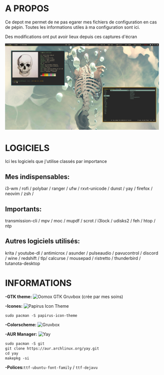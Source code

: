 # A PROPOS
Ce depot me permet de ne pas egarer mes fichiers de configuration en cas de pépin.
Toutes les informations utiles à ma configuration sont ici.

Des modifications ont put avoir lieux depuis ces captures d'écran

![Screenshot](/Screenshot/screenshot_1.png)

# LOGICIELS
Ici les logiciels que j'utilise classés par importance
## Mes indispensables:
i3-wm / rofi / polybar / ranger / ufw / rxvt-unicode / dunst / yay / firefox / neovim / zsh /

## Importants:
transmission-cli / mpv / moc / mupdf / scrot / i3lock / udisks2 / feh / htop / ntp

## Autres logiciels utilisés:
krita / youtube-dl / antimicrox / asunder / pulseaudio / pavucontrol / discord / wine / redshift / tlp/ calcurse / mousepad / ristretto / thunderbird / tutanota-desktop

# INFORMATIONS
**-GTK theme:** ![Oomox GTK Gruvbox](https://github.com/leomarchand51/oomox-gtk-gruvbox) (crée par mes soins)

**-Icones:** ![Papirus Icon Theme](https://github.com/PapirusDevelopmentTeam/papirus-icon-theme/) 
```
sudo pacman -S papirus-icon-theme
```

**-Colorscheme:** ![Gruvbox](https://github.com/morhetz/gruvbox-contrib)

**-AUR Manager:** ![Yay](https://github.com/Jguer/yay)
```
sudo pacman -S git
git clone https://aur.archlinux.org/yay.git
cd yay
makepkg -si
```
**-Polices:**`ttf-ubuntu-font-family` / `ttf-dejavu`

